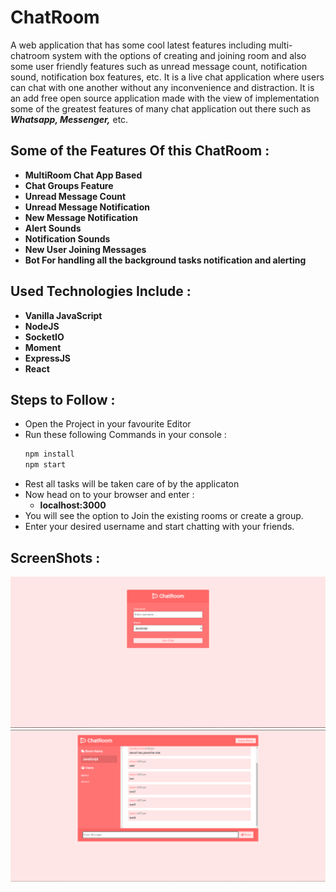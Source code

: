 # ChatRoom
A web application that has some cool latest features including multi-chatroom system with the options of creating and joining room and also some user friendly features such as unread message count, notification sound, notification box features, etc. It is a live chat application where users can chat with one another without any inconvenience and distraction. It is an add free open source application made with the view of implementation some of the greatest features of many chat application out there such as **_Whatsapp, Messenger,_** etc.

## Some of the Features Of this ChatRoom : 
- **MultiRoom Chat App Based**
- **Chat Groups Feature**
- **Unread Message Count**
- **Unread Message Notification**
- **New Message Notification**
- **Alert Sounds**
- **Notification Sounds**
- **New User Joining Messages**
- **Bot For handling all the background tasks notification and alerting**

## Used Technologies Include :
- **Vanilla JavaScript**
- **NodeJS**
- **SocketIO**
- **Moment**
- **ExpressJS**
- **React**

## Steps to Follow :
- Open the Project in your favourite Editor
- Run these following Commands in your console :
  ```bash
  npm install
  npm start
  ```
- Rest all tasks will be taken care of by the applicaton
- Now head on to your browser and enter : 
  - **localhost:3000**
- You will see the option to Join the existing rooms or create a group.
- Enter your desired username and start chatting with your friends.

## ScreenShots : 
![Alt Text](/ScreenShots/1.png)
![Alt Text](/ScreenShots/3.png)
